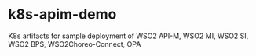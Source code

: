 # k8s-apim-demo

K8s artifacts for sample deployment of WSO2 API-M, WSO2 MI, WSO2 SI, WSO2 BPS, WSO2Choreo-Connect, OPA 

